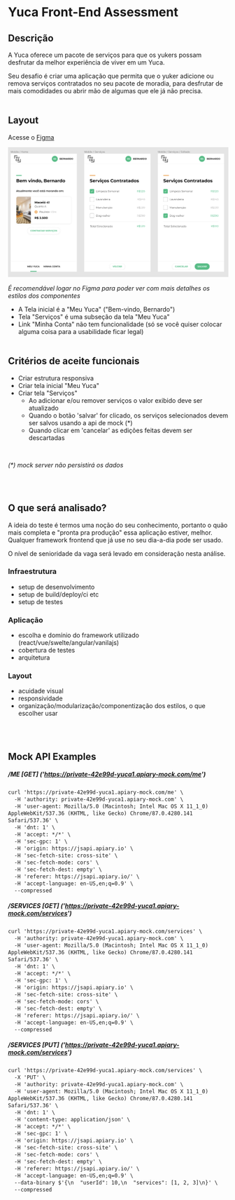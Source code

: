 # Yuca Front-End Assessment

## Descrição

A Yuca oferece um pacote de serviços para que os yukers possam desfrutar da melhor experiência de viver em um Yuca.

Seu desafio é criar uma aplicação que permita que o yuker adicione ou remova serviços contratados no seu pacote de moradia, para desfrutar de mais comodidades ou abrir mão de algumas que ele já não precisa.
<br><br>

## Layout

Acesse o [Figma](https://www.figma.com/file/ofetdcZKc2BTuWHkAXJOBv/Teste-Front-End?node-id=0%3A1)


[![Layout Mobile](./mobile.png "Layout Mobile")](https://www.figma.com/file/ofetdcZKc2BTuWHkAXJOBv/Teste-Front-End?node-id=0%3A1)

*É recomendável logar no Figma para poder ver com mais detalhes os estilos dos componentes*
- A Tela inicial é a "Meu Yuca"  ("Bem-vindo, Bernardo")
- Tela "Serviços" é uma subseção da tela "Meu Yuca"
- Link "Minha Conta" não tem funcionalidade (só se você quiser colocar alguma coisa para a usabilidade ficar legal)
<br><br>

## Critérios de aceite funcionais
- Criar estrutura responsiva
- Criar tela inicial "Meu Yuca"
- Criar tela "Serviços"
  - Ao adicionar e/ou remover serviços o valor exibido deve ser atualizado
  - Quando o botão 'salvar' for clicado, os serviços selecionados devem ser salvos usando a api de mock (\*)
  - Quando clicar em 'cancelar' as edições feitas devem ser descartadas

<br>

*(\*) mock server não persistirá os dados*

<br><br>
## O que será analisado?

A ideia do teste é termos uma noção do seu conhecimento, portanto o quão mais completa e "pronta pra produção" essa aplicação estiver, melhor. Qualquer framework frontend que já use no seu dia-a-dia pode ser usado.

O nível de senioridade da vaga será levado em consideração nesta análise.

### Infraestrutura
- setup de desenvolvimento
- setup de build/deploy/ci etc
- setup de testes

### Aplicação
- escolha e domínio do framework utilizado (react/vue/swelte/angular/vanilajs)
- cobertura de testes
- arquitetura 

### Layout
- acuidade visual
- responsividade
- organização/modularização/componentização dos estilos, o que escolher usar

<br><br>
## Mock API Examples

##### /ME [GET] ('https://private-42e99d-yuca1.apiary-mock.com/me')
```
curl 'https://private-42e99d-yuca1.apiary-mock.com/me' \
  -H 'authority: private-42e99d-yuca1.apiary-mock.com' \
  -H 'user-agent: Mozilla/5.0 (Macintosh; Intel Mac OS X 11_1_0) AppleWebKit/537.36 (KHTML, like Gecko) Chrome/87.0.4280.141 Safari/537.36' \
  -H 'dnt: 1' \
  -H 'accept: */*' \
  -H 'sec-gpc: 1' \
  -H 'origin: https://jsapi.apiary.io' \
  -H 'sec-fetch-site: cross-site' \
  -H 'sec-fetch-mode: cors' \
  -H 'sec-fetch-dest: empty' \
  -H 'referer: https://jsapi.apiary.io/' \
  -H 'accept-language: en-US,en;q=0.9' \
  --compressed
```

##### /SERVICES [GET] ('https://private-42e99d-yuca1.apiary-mock.com/services')
```
curl 'https://private-42e99d-yuca1.apiary-mock.com/services' \
  -H 'authority: private-42e99d-yuca1.apiary-mock.com' \
  -H 'user-agent: Mozilla/5.0 (Macintosh; Intel Mac OS X 11_1_0) AppleWebKit/537.36 (KHTML, like Gecko) Chrome/87.0.4280.141 Safari/537.36' \
  -H 'dnt: 1' \
  -H 'accept: */*' \
  -H 'sec-gpc: 1' \
  -H 'origin: https://jsapi.apiary.io' \
  -H 'sec-fetch-site: cross-site' \
  -H 'sec-fetch-mode: cors' \
  -H 'sec-fetch-dest: empty' \
  -H 'referer: https://jsapi.apiary.io/' \
  -H 'accept-language: en-US,en;q=0.9' \
  --compressed
```

##### /SERVICES [PUT] ('https://private-42e99d-yuca1.apiary-mock.com/services')
```
curl 'https://private-42e99d-yuca1.apiary-mock.com/services' \
  -X 'PUT' \
  -H 'authority: private-42e99d-yuca1.apiary-mock.com' \
  -H 'user-agent: Mozilla/5.0 (Macintosh; Intel Mac OS X 11_1_0) AppleWebKit/537.36 (KHTML, like Gecko) Chrome/87.0.4280.141 Safari/537.36' \
  -H 'dnt: 1' \
  -H 'content-type: application/json' \
  -H 'accept: */*' \
  -H 'sec-gpc: 1' \
  -H 'origin: https://jsapi.apiary.io' \
  -H 'sec-fetch-site: cross-site' \
  -H 'sec-fetch-mode: cors' \
  -H 'sec-fetch-dest: empty' \
  -H 'referer: https://jsapi.apiary.io/' \
  -H 'accept-language: en-US,en;q=0.9' \
  --data-binary $'{\n  "userId": 10,\n  "services": [1, 2, 3]\n}' \
  --compressed
```
